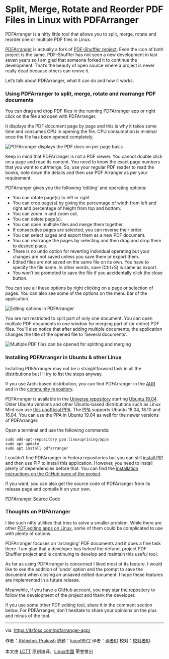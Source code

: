 [#]: collector: (lujun9972)
[#]: translator: ( )
[#]: reviewer: ( )
[#]: publisher: ( )
[#]: url: ( )
[#]: subject: (Split, Merge, Rotate and Reorder PDF Files in Linux with PDFArranger)
[#]: via: (https://itsfoss.com/pdfarranger-app/)
[#]: author: (Abhishek Prakash https://itsfoss.com/author/abhishek/)

Split, Merge, Rotate and Reorder PDF Files in Linux with PDFArranger
======

PDFArranger is a nifty little tool that allows you to split, merge, rotate and reorder one or multiple PDF files in Linux.

[PDFArranger][1] is actually a fork of [PDF-Shuffler project][2]. Even the icon of both project is the same. PDF-Shuffler has not seen a new development in last seven years so I am glad that someone forked it to continue the development. That’s the beauty of open source where a project is never really dead because others can revive it.

Let’s talk about PDFArranger, what it can do and how it works.

### Using PDFArranger to split, merge, rotate and rearrange PDF documents

You can drag and drop PDF files in the running PDFArranger app or right click on the file and open with PDFArranger.

It displays the PDF document page by page and this is why it takes some time and consumes CPU in opening the file. CPU consumption is minimal once the file has been opened completely.

![PDFArranger displays the PDF docs on per page basis][3]

Keep in mind that PDFArranger is not a PDF viewer. You cannot double click on a page and read its content. You need to know the exact page numbers that you want to cut/merge. So, use your regular PDF reader to read the books, note down the details and then use PDF Arranger as per your requirement.

PDFArranger gives you the following ‘editing’ and operating options:

  * You can rotate page(s) to left or right.
  * You can crop page(s) by giving the percentage of width from left and right and percentage of height from top and bottom.
  * You can zoom in and zoom out.
  * You can delete page(s).
  * You can open multiple files and merge them together.
  * If consecutive pages are selected, you can reverse their order.
  * You can select pages and export them as a new PDF document.
  * You can rearrange the pages by selecting and then drag and drop them to desired place.
  * There is no undo option for reverting individual operating but your changes are not saved unless you save them or export them.
  * Edited files are not saved on the same file on its own. You have to specify the file name. In other words, save (Ctrl+S) is same as export.
  * You won’t be promoted to save the file if you accidentally click the close button.



You can see all these options by right clicking on a page or selection of pages. You can also see some of the options on the menu bar of the application.

![Editing options in PDFArranger][4]

You are not restricted to split part of only one document. You can open multiple PDF documents in one window for merging part of (or entire) PDF files. You’ll also notice that after adding multiple documents, the application changes the title of the opened file to ‘Several documents’.

![Multiple PDF files can be opened for splitting and merging][5]

### Installing PDFArranger in Ubuntu & other Linux

Installing PDFArranger may not be a straightforward task in all the distributions but I’ll try to list the steps anyway.

If you use Arch-based distribution, you can find PDFArranger in the [AUR][6] and in the [community repository][7].

PDFArranger is available in the [Universe repository][8] starting [Ubuntu 19.04][9]. Older Ubuntu versions and other Ubuntu-based distributions such as Linux Mint can use [this unofficial PPA][10]. The [PPA][11] supports Ubuntu 18.04, 18.10 and 16.04. You can use the PPA in Ubuntu 19.04 as well for the newer versions of PDFArranger.

Open a terminal and use the following commands:

```
sudo add-apt-repository ppa:linuxuprising/apps
sudo apt update
sudo apt install pdfarranger
```

I couldn’t find PDFArranger in Fedora repositories but you can still [install PIP][12] and then use PIP to install this application. However, you need to install plenty of dependencies before that. You can find the [installation instructions on the GitHub page of the project][1].

If you want, you can also get the source code of PDFArranger from its release page and compile it on your own.

[PDFArranger Source Code][13]

### Thoughts on PDFArranger

I like such nifty utilities that tries to solve a smaller problem. While there are other [PDF editing apps on Linux][14], some of them could be complicated to use with plenty of options.

PDFArranger focuses on ‘arranging’ PDF documents and it does a fine task there. I am glad that a developer has forked the defunct project PDF -Shuffler project and is continuing to develop and maintain this useful tool.

As far as using PDFArranger is concerned I liked most of its feature. I would like to see the addition of ‘undo’ option and the prompt to save the document when closing an unsaved edited document. I hope these features are implemented in a future release.

Meanwhile, if you have a GitHub account, you may [star the repository][1] to follow the development of the project and thank the developer.

If you use some other PDF editing tool, share it in the comment section below. For PDFArranger, don’t hesitate to share your opinions on the plus and minus of the tool.

--------------------------------------------------------------------------------

via: https://itsfoss.com/pdfarranger-app/

作者：[Abhishek Prakash][a]
选题：[lujun9972][b]
译者：[译者ID](https://github.com/译者ID)
校对：[校对者ID](https://github.com/校对者ID)

本文由 [LCTT](https://github.com/LCTT/TranslateProject) 原创编译，[Linux中国](https://linux.cn/) 荣誉推出

[a]: https://itsfoss.com/author/abhishek/
[b]: https://github.com/lujun9972
[1]: https://github.com/jeromerobert/pdfarranger
[2]: https://sourceforge.net/projects/pdfshuffler
[3]: https://i1.wp.com/itsfoss.com/wp-content/uploads/2019/04/pdf-arranger-1.png?ssl=1
[4]: https://i0.wp.com/itsfoss.com/wp-content/uploads/2019/04/pdf-arranger-2.png?resize=800%2C440&ssl=1
[5]: https://i0.wp.com/itsfoss.com/wp-content/uploads/2019/04/pdf-arranger-3.png?ssl=1
[6]: https://itsfoss.com/best-aur-helpers/
[7]: https://www.archlinux.org/packages/community/any/pdfarranger/
[8]: https://itsfoss.com/ubuntu-repositories/
[9]: https://itsfoss.com/ubuntu-19-04-release-features/
[10]: https://launchpad.net/~linuxuprising/+archive/ubuntu/apps
[11]: https://itsfoss.com/ppa-guide/
[12]: https://itsfoss.com/install-pip-ubuntu/
[13]: https://github.com/jeromerobert/pdfarranger/releases
[14]: https://itsfoss.com/pdf-editors-linux/
